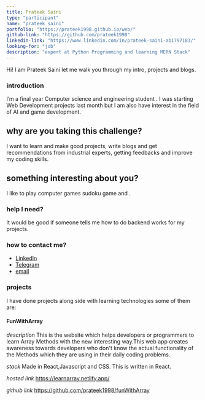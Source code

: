```yaml
---
title: Prateek Saini
type: "participant"
name: "prateek saini"
portfolio: "https://prateek1998.github.io/web/"
github-link: "https://github.com/prateek1998"
linkedin-link: "https://www.linkedin.com/in/prateek-saini-ab1797183/"
looking-for: "job"
description: "expert at Python Programming and learning MERN Stack"
---
```


Hi! I am Prateek Saini let me walk you through my intro, projects and blogs.

### introduction

I’m a final year Computer science and engineering student . I was starting Web Development projects last month but I am also have interest in the field of AI and game development.

## why are you taking this challenge?

I want to learn and make good projects, write blogs and get recommendations from industrial experts, getting feedbacks and improve my coding skills.

## something interesting about you?

I like to play computer games sudoku game and .

### help I need?

It would be good if someone tells me how to do backend works for my projects.

### how to contact me?

- [LinkedIn](https://www.linkedin.com/in/prateek-saini-ab1797183)
- [Telegram](https://telegram.me/prateeksaini)
- [email](mailto:pratiiksaini@gmail.com)

### projects

I have done projects along side with learning technologies some of them are:

#### FunWithArray

_description_ This is the website which helps developers or programmers to learn Array Methods with the new interesting way.This web app creates awareness towards developers who don't know the actual functionality of the Methods which they are using in their daily coding problems.

_stack_ Made in React,Javascript and CSS. This is written in React.

_hosted link_ https://learnarray.netlify.app/

_github link_ https://github.com/prateek1998/funWithArray

<!-- #### another project

_description_

_stack_

### blogs

same as projects, I will keep updating my blogs as and when done.

#### why I liked GraphQL over REST?

_description_ I will write something really nice here so that you feel like reading my blog.

_link_ https://dev.to/some-imaginary-link -->
